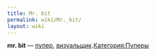 ```yaml
---
title: Mr. bit
permalink: wiki/Mr._bit/
layout: wiki
---
```


**mr. bit** — [пупер](Пуперы "wikilink"),
[визуальщик](Визуальщики "wikilink").[Категория:Пуперы](Категория:Пуперы "wikilink")
